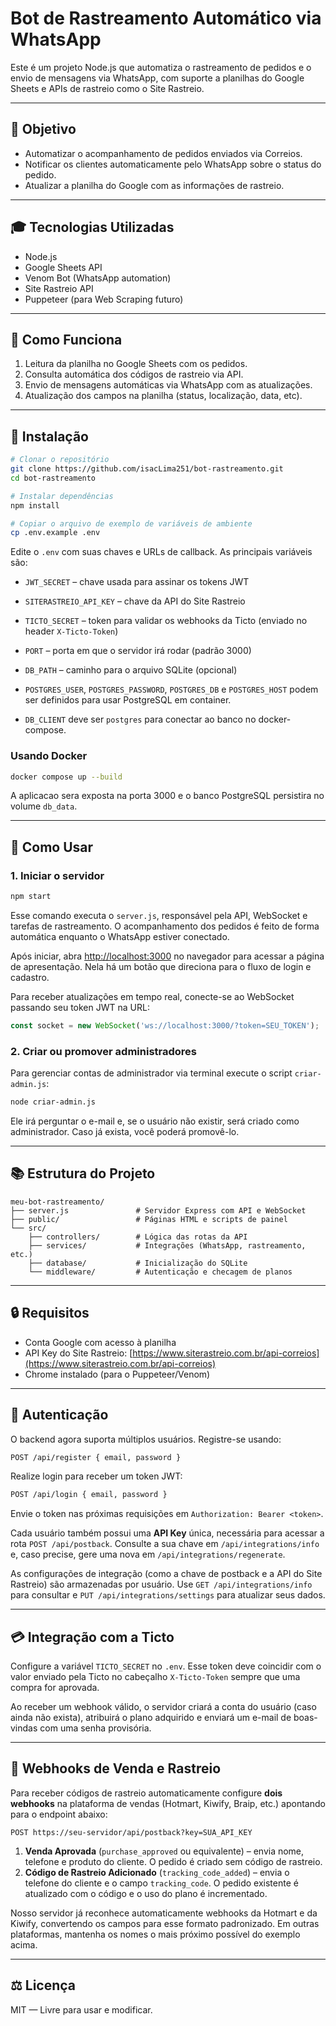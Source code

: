 # Bot de Rastreamento Automático via WhatsApp

Este é um projeto Node.js que automatiza o rastreamento de pedidos e o envio de mensagens via WhatsApp, com suporte a planilhas do Google Sheets e APIs de rastreio como o Site Rastreio.

---

## 📅 Objetivo

* Automatizar o acompanhamento de pedidos enviados via Correios.
* Notificar os clientes automaticamente pelo WhatsApp sobre o status do pedido.
* Atualizar a planilha do Google com as informações de rastreio.

---

## 🎓 Tecnologias Utilizadas

* Node.js
* Google Sheets API
* Venom Bot (WhatsApp automation)
* Site Rastreio API
* Puppeteer (para Web Scraping futuro)

---

## 🚀 Como Funciona

1. Leitura da planilha no Google Sheets com os pedidos.
2. Consulta automática dos códigos de rastreio via API.
3. Envio de mensagens automáticas via WhatsApp com as atualizações.
4. Atualização dos campos na planilha (status, localização, data, etc).

---

## 🔧 Instalação

```bash
# Clonar o repositório
git clone https://github.com/isacLima251/bot-rastreamento.git
cd bot-rastreamento

# Instalar dependências
npm install

# Copiar o arquivo de exemplo de variáveis de ambiente
cp .env.example .env
```

Edite o `.env` com suas chaves e URLs de callback. As principais variáveis são:
- `JWT_SECRET` – chave usada para assinar os tokens JWT
- `SITERASTREIO_API_KEY` – chave da API do Site Rastreio
- `TICTO_SECRET` – token para validar os webhooks da Ticto (enviado no header `X-Ticto-Token`)
- `PORT` – porta em que o servidor irá rodar (padrão 3000)
- `DB_PATH` – caminho para o arquivo SQLite (opcional)

- `POSTGRES_USER`, `POSTGRES_PASSWORD`, `POSTGRES_DB` e `POSTGRES_HOST` podem ser definidos para usar PostgreSQL em container.
- `DB_CLIENT` deve ser `postgres` para conectar ao banco no docker-compose.
### Usando Docker

```bash
docker compose up --build

```

A aplicacao sera exposta na porta 3000 e o banco PostgreSQL persistira no volume `db_data`.

---

## 🔹 Como Usar

### 1. Iniciar o servidor

```bash
npm start
```

Esse comando executa o `server.js`, responsável pela API, WebSocket e tarefas de rastreamento.
O acompanhamento dos pedidos é feito de forma automática enquanto o WhatsApp estiver conectado.

Após iniciar, abra [http://localhost:3000](http://localhost:3000/) no navegador para acessar a página de apresentação.
Nela há um botão que direciona para o fluxo de login e cadastro.

Para receber atualizações em tempo real, conecte-se ao WebSocket passando seu token JWT na URL:

```javascript
const socket = new WebSocket('ws://localhost:3000/?token=SEU_TOKEN');
```

### 2. Criar ou promover administradores

Para gerenciar contas de administrador via terminal execute o script `criar-admin.js`:

```bash
node criar-admin.js
```

Ele irá perguntar o e-mail e, se o usuário não existir, será criado como administrador. Caso já exista, você poderá promovê-lo.

---

## 📚 Estrutura do Projeto

```
meu-bot-rastreamento/
├── server.js               # Servidor Express com API e WebSocket
├── public/                 # Páginas HTML e scripts de painel
└── src/
    ├── controllers/        # Lógica das rotas da API
    ├── services/           # Integrações (WhatsApp, rastreamento, etc.)
    ├── database/           # Inicialização do SQLite
    └── middleware/         # Autenticação e checagem de planos
```

---

## 🔒 Requisitos

* Conta Google com acesso à planilha
* API Key do Site Rastreio: [https://www.siterastreio.com.br/api-correios](https://www.siterastreio.com.br/api-correios)
* Chrome instalado (para o Puppeteer/Venom)

---

## 🔐 Autenticação

O backend agora suporta múltiplos usuários. Registre-se usando:

```bash
POST /api/register { email, password }
```

Realize login para receber um token JWT:

```bash
POST /api/login { email, password }
```

Envie o token nas próximas requisições em `Authorization: Bearer <token>`.

Cada usuário também possui uma **API Key** única, necessária para acessar a rota
`POST /api/postback`. Consulte a sua chave em `/api/integrations/info` e, caso
precise, gere uma nova em `/api/integrations/regenerate`.

As configurações de integração (como a chave de postback e a API do Site Rastreio) são armazenadas por usuário. Use `GET /api/integrations/info` para consultar e `PUT /api/integrations/settings` para atualizar seus dados.

---

## 💳 Integração com a Ticto

Configure a variável `TICTO_SECRET` no `.env`. Esse token deve coincidir com o valor enviado pela Ticto no cabeçalho `X-Ticto-Token` sempre que uma compra for aprovada.

Ao receber um webhook válido, o servidor criará a conta do usuário (caso ainda não exista), atribuirá o plano adquirido e enviará um e-mail de boas-vindas com uma senha provisória.

---

## 📡 Webhooks de Venda e Rastreio

Para receber códigos de rastreio automaticamente configure **dois webhooks** na plataforma de vendas (Hotmart, Kiwify, Braip, etc.) apontando para o endpoint abaixo:

```
POST https://seu-servidor/api/postback?key=SUA_API_KEY
```

1. **Venda Aprovada** (`purchase_approved` ou equivalente) – envia nome, telefone e produto do cliente. O pedido é criado sem código de rastreio.
2. **Código de Rastreio Adicionado** (`tracking_code_added`) – envia o telefone do cliente e o campo `tracking_code`. O pedido existente é atualizado com o código e o uso do plano é incrementado.

Nosso servidor já reconhece automaticamente webhooks da Hotmart e da Kiwify, convertendo os campos para esse formato padronizado. Em outras plataformas, mantenha os nomes o mais próximo possível do exemplo acima.

---

## ⚖️ Licença

MIT — Livre para usar e modificar.
